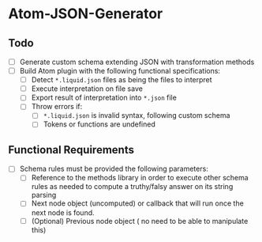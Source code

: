 # Atom-JSON-Generator

## Todo

- [ ] Generate custom schema extending JSON with transformation methods
- [ ] Build Atom plugin with the following functional specifications:
  - [ ] Detect `*.liquid.json` files as being the files to interpret
  - [ ] Execute interpretation on file save
  - [ ] Export result of interpretation into `*.json` file
  - [ ] Throw errors if:
    - [ ] `*.liquid.json` is invalid syntax, following custom schema
    - [ ] Tokens or functions are undefined
    
## Functional Requirements

- [ ] Schema rules must be provided the following parameters:
  - [ ] Reference to the methods library in order to execute other schema rules as needed to compute a truthy/falsy answer on its string parsing
  - [ ] Next node object (uncomputed) or callback that will run once the next node is found.
  - [ ] (Optional) Previous node object ( no need to be able to manipulate this)

